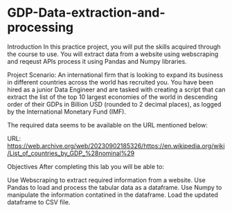# GDP-Data-extraction-and-processing
Introduction
In this practice project, you will put the skills acquired through the course to use. You will extract data from a website using webscraping and reqeust APIs process it using Pandas and Numpy libraries.

Project Scenario:
An international firm that is looking to expand its business in different countries across the world has recruited you. You have been hired as a junior Data Engineer and are tasked with creating a script that can extract the list of the top 10 largest economies of the world in descending order of their GDPs in Billion USD (rounded to 2 decimal places), as logged by the International Monetary Fund (IMF).

The required data seems to be available on the URL mentioned below:

URL: https://web.archive.org/web/20230902185326/https://en.wikipedia.org/wiki/List_of_countries_by_GDP_%28nominal%29

Objectives
After completing this lab you will be able to:

Use Webscraping to extract required information from a website.
Use Pandas to load and process the tabular data as a dataframe.
Use Numpy to manipulate the information contatined in the dataframe.
Load the updated dataframe to CSV file.
